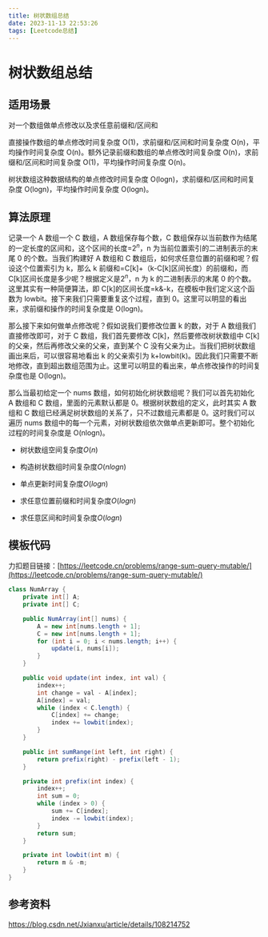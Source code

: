 ```yaml
---
title: 树状数组总结
date: 2023-11-13 22:53:26
tags: [Leetcode总结]
---
```


# 树状数组总结

## 适用场景

对一个数组做单点修改以及求任意前缀和/区间和

直接操作数组的单点修改时间复杂度 O(1)，求前缀和/区间和时间复杂度 O(n)，平均操作时间复杂度 O(n)。额外记录前缀和数组的单点修改时间复杂度 O(n)，求前缀和/区间和时间复杂度 O(1)，平均操作时间复杂度 O(n)。

树状数组这种数据结构的单点修改时间复杂度 O(logn)，求前缀和/区间和时间复杂度 O(logn)，平均操作时间复杂度 O(logn)。

## 算法原理

记录一个 A 数组一个 C 数组，A 数组保存每个数，C 数组保存以当前数作为结尾的一定长度的区间和，这个区间的长度=$2^n$，n 为当前位置索引的二进制表示的末尾 0 的个数。当我们构建好 A 数组和 C 数组后，如何求任意位置的前缀和呢？假设这个位置索引为 k，那么 k 前缀和=C[k]+（k-C[k]区间长度）的前缀和，而 C[k]区间长度是多少呢？根据定义是$2^n$，n 为 k 的二进制表示的末尾 0 的个数。这里其实有一种简便算法，即 C[k]的区间长度=k&-k，在模板中我们定义这个函数为 lowbit。接下来我们只需要重复这个过程，直到 0。这里可以明显的看出来，求前缀和操作的时间复杂度是 O(logn)。

那么接下来如何做单点修改呢？假如说我们要修改位置 k 的数，对于 A 数组我们直接修改即可，对于 C 数组，我们首先要修改 C[k]，然后要修改树状数组中 C[k]的父亲，然后再修改父亲的父亲，直到某个 C 没有父亲为止。当我们把树状数组画出来后，可以很容易地看出 k 的父亲索引为 k+lowbit(k)。因此我们只需要不断地修改，直到超出数组范围为止。这里可以明显的看出来，单点修改操作的时间复杂度也是 O(logn)。

那么当最初给定一个 nums 数组，如何初始化树状数组呢？我们可以首先初始化 A 数组和 C 数组，里面的元素默认都是 0。根据树状数组的定义，此时其实 A 数组和 C 数组已经满足树状数组的关系了，只不过数组元素都是 0。这时我们可以遍历 nums 数组中的每一个元素，对树状数组依次做单点更新即可。整个初始化过程的时间复杂度是 O(nlogn)。

- 树状数组空间复杂度$O(n)$

- 构造树状数组时间复杂度$O(nlogn)$

- 单点更新时间复杂度$O(logn)$

- 求任意位置前缀和时间复杂度$O(logn)$

- 求任意区间和时间复杂度$O(logn)$

## 模板代码

力扣题目链接：[https://leetcode.cn/problems/range-sum-query-mutable/](https://leetcode.cn/problems/range-sum-query-mutable/)

```java
class NumArray {
    private int[] A;
    private int[] C;

    public NumArray(int[] nums) {
        A = new int[nums.length + 1];
        C = new int[nums.length + 1];
        for (int i = 0; i < nums.length; i++) {
            update(i, nums[i]);
        }
    }

    public void update(int index, int val) {
        index++;
        int change = val - A[index];
        A[index] = val;
        while (index < C.length) {
            C[index] += change;
            index += lowbit(index);
        }
    }

    public int sumRange(int left, int right) {
        return prefix(right) - prefix(left - 1);
    }

    private int prefix(int index) {
        index++;
        int sum = 0;
        while (index > 0) {
            sum += C[index];
            index -= lowbit(index);
        }
        return sum;
    }

    private int lowbit(int m) {
        return m & -m;
    }
}
```

## 参考资料

https://blog.csdn.net/Jxianxu/article/details/108214752
